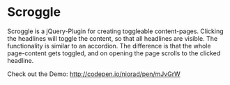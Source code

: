 # Scroggle

Scroggle is a jQuery-Plugin for creating toggleable content-pages.
Clicking the headlines will toggle the content, so that all headlines are visible.
The functionality is similar to an accordion. The difference is that the whole page-content gets toggled, and on opening the page scrolls to the clicked headline.

Check out the Demo: http://codepen.io/niorad/pen/mJvGrW 
